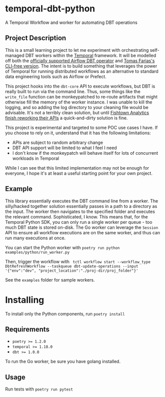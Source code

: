 # temporal-dbt-python

A Temporal Workflow and worker for automating DBT operations

## Project Description

This is a small learning project to let me experiment with orchestrating self-managed DBT workers within the [Temporal](https://temporal.io/) framework. It will be modelled off both the [officially supported Airflow DBT operator](https://github.com/gocardless/airflow-dbt) and [Tomas Farias's CLI-free version](https://github.com/tomasfarias/airflow-dbt-python). The intent is to build something that leverages the power of Temporal for running distributed workflows as an alternative to standard data engineering tools such as Airflow or Prefect.

This project hooks into the `dbt-core` API to execute workflows, but DBT is really built to run via the command line. Thus, some things like the `write_file` function can be monkeypatched to re-route artifacts that might otherwise fill the memory of the worker instance. I was unable to kill the logging, and so adding the log directory to your cleaning file would be advisable. It's not a terribly clean solution, but until [Fishtown Analytics finish reworking their APIs](https://github.com/dbt-labs/dbt-core/issues/5527) a quick-and-dirty solution is fine.

This project is experimental and targeted to some POC use cases I have. If you choose to rely on it, understand that it has the following limitations:

- APIs are subject to random arbitrary change
- DBT API support will be limited to what I feel I need
- I don't know if the monkeypatch will behave itself for lots of concurrent workloads in Temporal

While I can see that this limited implementation may not be enough for everyone, I hope it's at least a useful starting point for your own project.

## Example

This library essentially executes the DBT command line from a worker. The silly/hacked together solution essentially passes in a path to a directory as the input. The worker then navigates to the specified folder and executes the relevant command. Sophisticated, I know. This means that, for the Temporal Python SDK, you can only run a single worker per queue - too much DBT state is stored on-disk. The Go worker can leverage the `Session` API to ensure all workflow executions are on the same worker, and thus can run many executions at once.

You can start the Python worker with `poetry run python examples/python/run_worker.py`

Then, trigger the workflow with ` tctl workflow start --workflow_type DbtRefreshWorkflow --taskqueue dbt-update-operations --input '{"env":"dev", "project_location":"./proj-dir/proj_folder"}'`

See the `examples` folder for sample workers.

# Installing

To install only the Python components, run `poetry install`

## Requirements

- `poetry >= 1.2.0`
- `temporal >= 1.18.0`
- `dbt >= 1.0.0`

To run the Go worker, be sure you have golang installed.

## Usage

Run tests with `poetry run pytest`
